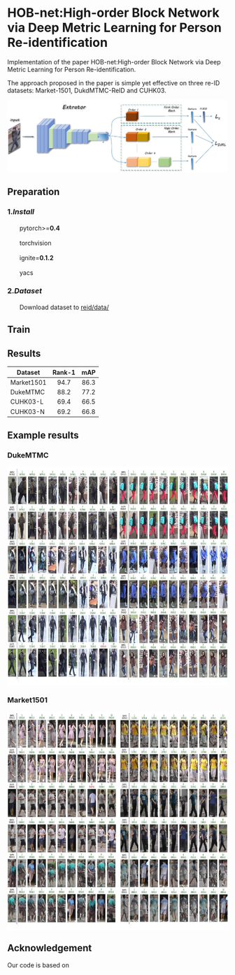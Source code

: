 # HOB-net:High-order Block Network via Deep Metric Learning for Person Re-identification  

Implementation of the paper HOB-net:High-order Block Network via Deep Metric Learning for Person Re-identification.  
  
The approach proposed in the paper is simple yet effective on three re-ID datasets: Market-1501, DukdMTMC-ReID and CUHK03.  

![Alt text](https://github.com/NothingToSay99/HOB-net/blob/main/images/p2.png)

## Preparation

### 1.***Install***

　　pytorch>=**0.4** 

　　torchvision  

　　ignite=**0.1.2** 

　　yacs  

### 2.***Dataset***  

　　Download dataset to [reid/data/](https://github.com/NothingToSay99/HOB-net/tree/main/reid/data)

## Train  

## Results

| Dataset | Rank-1 | mAP |
| -- | :--: |:--:| 
| Market1501 | 94.7 | 86.3 |
| DukeMTMC | 88.2 | 77.2 |
| CUHK03-L | 69.4 | 66.5 |
| CUHK03-N | 69.2 | 66.8 |

## Example results  

### DukeMTMC  

<img src="https://github.com/NothingToSay99/HOB-net/blob/main/images/dukeDemoGithub.jpg" width="900" height="500" align="middle" alt="DukeMTMC"/>  

### Market1501

<img src="https://github.com/NothingToSay99/HOB-net/blob/main/images/marketDemoGithub.jpg" width="900" height="500" align="middle" alt="DukeMTMC"/> 

## Acknowledgement

Our code is based on [](https://github.com/michuanhaohao/reid-strong-baseline)
